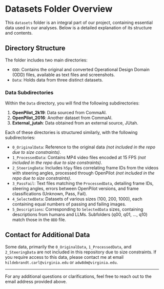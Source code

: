 # Datasets Folder Overview

This `datasets` folder is an integral part of our project, containing essential data used in our analyses. Below is a detailed explanation of its structure and contents.

## Directory Structure

The folder includes two main directories:

- `ODD`: Contains the original and converted Operational Design Domain (ODD) files, available as text files and screenshots.
- `Data`: Holds data from three distinct datasets.

### Data Subdirectories

Within the `Data` directory, you will find the following subdirectories:

1. **OpenPilot_2k19**: Data sourced from CommaAI.
2. **OpenPilot_2016**: Another dataset from CommaAI.
3. **External_jutah**: Data obtained from an external source, JUtah.

Each of these directories is structured similarly, with the following subdirectories:

- `0_OriginalData`: Reference to the original data _(not included in the repo due to size constraints)_.
- `1_ProcessedData`: Contains MP4 video files encoded at 15 FPS _(not included in the repo due to size constraints)_.
- `2_SteeringData`: Includes `h5py` files correlating frame IDs from the videos with steering angles, processed through OpenPilot _(not included in the repo due to size constraints)_.
- `3_PassFail`: Text files matching the `ProcessedData`, detailing frame IDs, steering angles, errors between OpenPilot versions, and frame classifications (Unknown, Pass, Fail).
- `4_SelectedData`: Datasets of various sizes (100, 200, 1000), each containing equal numbers of passing and failing images.
- `5_Descriptions`: Corresponding to `SelectedData` sizes, containing descriptions from humans and LLMs. Subfolders (q00, q01, ..., q10) match those in the `ODD` file.

## Contact for Additional Data

Some data, primarily the `0_OriginalData`, `1_ProcessedData`, and `2_SteeringData` are not included in this repository due to size constraints. If you require access to this data, please contact me at email `hildebrandt.carl@virginia.edu` or `adw8dm@virginia.edu`.

---

For any additional questions or clarifications, feel free to reach out to the email address provided above.

